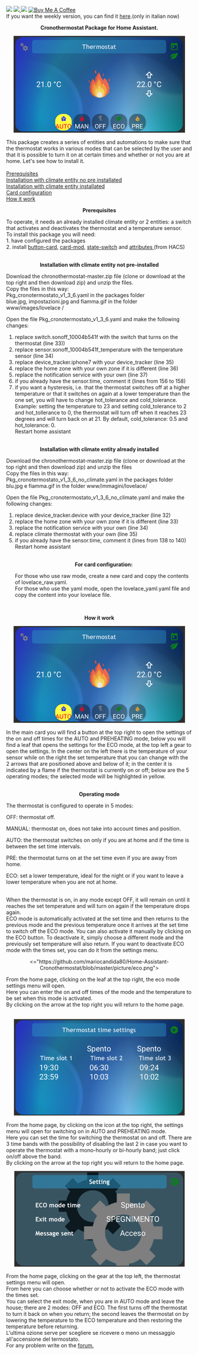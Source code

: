 <img src="https://img.shields.io/badge/Version-1.3.6-green">  <a href="https://forum.hassiohelp.eu/d/503-package-cronotermostato"><img src="https://img.shields.io/badge/Forum-hassiohelp-blue"> </a>
<img src="https://img.shields.io/badge/Update-yes-orange"> <a href="https://www.buymeacoffee.com/mariocandida80"><img src="https://cdn.buymeacoffee.com/buttons/default-orange.png" width="90" alt="Buy Me A Coffee"> </a>
<br> 
If you want the weekly version, you can find it  <a href="https://github.com/mariocandida80/addon_settimanale">here</a>.(only in italian now)

<p align="center"/> <b>Cronothermostat Package for Home Assistant.</b> <br> </p>

<p align="center"/><img src="https://github.com/mariocandida80/Home-Assistant-Cronothermostat/blob/master/picture/home.png" alt="Immagine cronotermostato"></p>
This package creates a series of entities and automations to make sure that the thermostat works in various modes that can be selected by the user and that it is possible to turn it on at certain times and whether or not you are at home.
Let's see how to install it. <br>
<br>
<a href="#Prerequisiti">Prerequisites</a><br>
<a href=“#Installazione1">Installation with climate entity no pre installated</a><br>
<a href="#Installazione2">Installation with climate entity installated</a><br>
<a href=“#Confcard">Card configuration</a><br>
<a href=“#Funzionamento">How it work</a><br>
<a name="Prerequisiti"><p align="center"/> <b>Prerequisites</b> <br> </p>
To operate, it needs an already installed climate entity or 2 entities: a switch that activates and deactivates the thermostat and a temperature sensor. <br>
To install this package you will need:<br>
1. have configured the packages <br>
2. install  <a href="https://github.com/custom-cards/button-card">button-card</a>, <a href="https://github.com/thomasloven/lovelace-card-mod"> card-mod</a>,  <a href="https://github.com/thomasloven/lovelace-state-switch">state-switch</a> and <a href="https://github.com/pilotak/homeassistant-attributes"> attributes </a> (from HACS)<br><br>

<a name="Installazione1"><p align="center"/><p align="center"/> <b>Installation with climate entity not pre-installed</b> <br> </p>
Download the chronothermostat-master.zip file (clone or download at the top right and then download zip) and unzip the files. <br>
Copy the files in this way:<br>
Pkg_cronotermostato_v1_3_6.yaml in the packages folder<br>
blue.jpg, impostazioni.jpg and fiamma.gif in the folder www/images/lovelace /<br>

Open the file Pkg_cronotermostato_v1_3_6.yaml and make the following changes:<br>
1. replace switch.sonoff_10004b541f with the switch that turns on the thermostat (line 33))<br>
2. replace sensor.sonoff_10004b541f_temperature with the temperature sensor (line 34)<br>
3. replace device_tracker.iphone7 with your device_tracker (line 35)<br>
4. replace the home zone with your own zone if it is different (line 36)<br>
5. replace the notification service with your own (line 37)<br>
6. if you already have the sensor.time, comment it (lines from 156 to 158)<br>
7. if you want a hysteresis, i.e. that the thermostat switches off at a higher temperature or that it switches on again at a lower temperature than the one set, you will have to change hot_tolerance and cold_tolerance. Example: setting the temperature to 23 and setting cold_tolerance to 2 and hot_tollerance to 0, the thermostat will turn off when it reaches 23 degrees and will turn back on at 21. By default, cold_tolerance: 0.5 and hot_tolerance: 0.<br>
Restart home assistant<br><br>

<a name="Installazione2"><p align="center"/> <b>Installation with climate entity already installed</b> <br> </p>
Download the chronothermostat-master.zip file (clone or download at the top right and then download zip) and unzip the files<br>
Copy the files in this way:<br>
Pkg_cronotermostato_v1_3_6_no_climate.yaml in the packages folder <br>
blu.jpg e fiamma.gif in the folder  www/immagini/lovelace/<br>

Open the file Pkg_cronotermostato_v1_3_6_no_climate.yaml and make the following changes:<br>
1. replace device_tracker.device with your device_tracker (line 32)<br>
2. replace the home zone with your own zone if it is different (line 33)<br>
3. replace the notification service with your own (line 34)<br>
4. replace climate thermostat with your own (line 35)<br>
5. if you already have the sensor.time, comment it (lines from 138 to 140)<br>
Restart home assistant<br><br>
<a name="Confcard"><p align="center"/> <b>For card configuration:</b><br> </p>
For those who use raw mode, create a new card and copy the contents of lovelace_raw.yaml.<br>
For those who use the yaml mode, open the lovelace_yaml.yaml file and copy the content into your lovelace file.<br>
<br>
<a name="Funzionamento"><p align="center"/> <b>How it work</b><br> </p>
<p align="center"/><img src="https://github.com/mariocandida80/Home-Assistant-Cronothermostat/blob/master/picture/home.png" alt="Immagine cronotermostato"></p>
In the main card you will find a button at the top right to open the settings of the on and off times for the AUTO and PREHEATING mode, below you will find a leaf that opens the settings for the ECO mode, at the top left a gear to open the settings. In the center on the left there is the temperature of your sensor while on the right the set temperature that you can change with the 2 arrows that are positioned above and below of it; in the center it is indicated by a flame if the thermostat is currently on or off; below are the 5 operating modes; the selected mode will be highlighted in yellow.<br><br>
<p align="center"/> <b>Operating mode</b><br> </p>
The thermostat is configured to operate in 5 modes:<br>

OFF: thermostat off.<br>

MANUAL: thermostat on, does not take into account times and position.<br>

AUTO:  the thermostat switches on only if you are at home and if the time is between the set time intervals.<br>

PRE: the thermostat turns on at the set time even if you are away from home.<br>

ECO:  set a lower temperature, ideal for the night or if you want to leave a lower temperature when you are not at home.<br><br>

When the thermostat is on, in any mode except OFF, it will remain on until it reaches the set temperature and will turn on again if the temperature drops again.<br>
ECO mode is automatically activated at the set time and then returns to the previous mode and the previous temperature once it arrives at the set time to switch off the ECO mode. You can also activate it manually by clicking on the ECO button. To deactivate it, simply choose a different mode and the previously set temperature will also return. If you want to deactivate ECO mode with the times set, you can do it from the settings menu.<br>
<p align="center"/><="https://github.com/mariocandida80/Home-Assistant-Cronothermostat/blob/master/picture/eco.png"> </p>
From the home page, clicking on the leaf at the top right, the eco mode settings menu will open.<br>
Here you can enter the on and off times of the mode and the temperature to be set when this mode is activated.<br>
By clicking on the arrow at the top right you will return to the home page.<br><br>
<p align="center"/><img src="https://github.com/mariocandida80/Home-Assistant-Cronothermostat/blob/master/picture/auto.png"> </p>
From the home page, by clicking on the icon at the top right, the settings menu will open for switching on in AUTO and PREHEATING mode.<br>
Here you can set the time for switching the thermostat on and off. There are 3 time bands with the possibility of disabling the last 2 in case you want to operate the thermostat with a mono-hourly or bi-hourly band; just click on/off above the band.<br>
By clicking on the arrow at the top right you will return to the home page.<br>
<p align="center"/><img src="https://github.com/mariocandida80/Home-Assistant-Cronothermostat/blob/master/picture/settings.png" alt="nuova impostazioni"></p>
From the home page, clicking on the gear at the top left, the thermostat settings menu will open.<br>
From here you can choose whether or not to activate the ECO mode with the times set.<br>
You can select the exit mode, when you are in AUTO mode and leave the house; there are 2 modes: OFF and ECO. The first turns off the thermostat to turn it back on when you return; the second leaves the thermostat on by lowering the temperature to the ECO temperature and then restoring the temperature before returning.<br>
L'ultima ozione serve per scegliere se ricevere o meno un messaggio all'accensione del termostato. <br>
For any problem write on the <a href="https://forum.hassiohelp.eu/showthread.php?tid=503">forum.</a><br>
